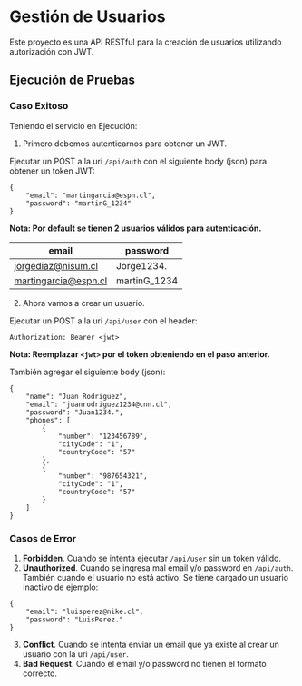
# Gestión de Usuarios

Este proyecto es una API RESTful para la creación de usuarios utilizando autorización con JWT.

## Ejecución de Pruebas

### Caso Exitoso

Teniendo el servicio en Ejecución:

 1. Primero debemos autenticarnos para obtener un JWT.

Ejecutar un POST a la uri `/api/auth` con el siguiente body (json) para obtener un token JWT:

```
{
    "email": "martingarcia@espn.cl",
    "password": "martinG_1234"
}
```

**Nota: Por default se tienen 2 usuarios válidos para autenticación.**

| email | password |
| ----- | -------- |
| jorgediaz@nisum.cl | Jorge1234. |
| martingarcia@espn.cl | martinG_1234 |


 2. Ahora vamos a crear un usuario.

 Ejecutar un POST a la uri `/api/user` con el header:
 
```
Authorization: Bearer <jwt>
```

**Nota: Reemplazar `<jwt>` por el token obteniendo en el paso anterior.**


También agregar el siguiente body (json):

```
{
    "name": "Juan Rodriguez",
    "email": "juanrodriguez1234@cnn.cl",
    "password": "Juan1234.",
    "phones": [
        {
            "number": "123456789",
            "cityCode": "1",
            "countryCode": "57"
        },
        {
            "number": "987654321",
            "cityCode": "1",
            "countryCode": "57"
        }
    ]
}
```

### Casos de Error

 1. **Forbidden**. Cuando se intenta ejecutar `/api/user` sin un token válido.
 2. **Unauthorized**. Cuando se ingresa mal email y/o password en `/api/auth`. También cuando el usuario no está activo. Se tiene cargado un usuario inactivo de ejemplo:

```
{
    "email": "luisperez@nike.cl",
    "password": "LuisPerez."
}
```
 3. **Conflict**. Cuando se intenta enviar un email que ya existe al crear un usuario con la uri `/api/user`.
 4. **Bad Request**. Cuando el email y/o password no tienen el formato correcto.